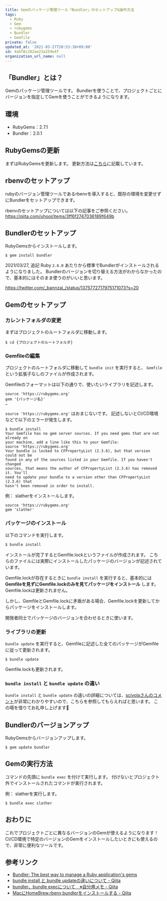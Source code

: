 ```yaml
---
title: Gemのパッケージ管理ツール「Bundler」のセットアップ&操作方法
tags:
  - Ruby
  - Gem
  - rubygems
  - Bundler
  - Gemfile
private: false
updated_at: '2021-03-27T20:53:38+09:00'
id: 4abf8c282ae23a259e4f
organization_url_name: null
---
```

## 「Bundler」とは？

Gemのパッケージ管理ツールです。
Bundlerを使うことで、プロジェクトごとにバージョンを指定してGemを使うことができるようになります。

## 環境

- RubyGems：2.7.1
- Bundler：2.0.1

## RubyGemsの更新

まずはRubyGemsを更新します。
更新方法は[こちら](https://qiita.com/uhooi/items/1134b0f784028412cb83#rubygemsの更新)に記載しています。

## rbenvのセットアップ

rubyのバージョン管理ツールであるrbenvを導入すると、既存の環境を変更せずにBundlerをセットアップできます。

rbenvのセットアップについては以下の記事をご参照ください。
https://qiita.com/uhooi/items/3ff6f2747036189f649b

## Bundlerのセットアップ

RubyGemsからインストールします。

```shell-session
$ gem install bundler
```

2021/03/27, 追記
Ruby `2.6.0` あたりから標準でBundlerがインストールされるようになりました。
Bundlerのバージョンを切り替える方法がわからなかったので、基本的にはそのまま使うのがいいと思います。

https://twitter.com/_bannzai_/status/1375772717975171073?s=20

## Gemのセットアップ

### カレントフォルダの変更

まずはプロジェクトのルートフォルダに移動します。

```shell-session
$ cd {プロジェクトのルートフォルダ}
```

### Gemfileの編集

プロジェクトのルートフォルダに移動して `bundle init` を実行すると、 `Gemfile` という拡張子なしのファイルが作成されます。

Gemfileのフォーマットは以下の通りで、使いたいライブラリを記述します。

```ruby:Gemfile
source 'https://rubygems.org'
gem '{パッケージ名}'
…
```

`source 'https://rubygems.org'` はおまじないです。
記述しないとCI/CD環境などで以下のエラーが発生します。

```shell-session
$ bundle install
Your Gemfile has no gem server sources. If you need gems that are not already on
your machine, add a line like this to your Gemfile:
source 'https://rubygems.org'
Your bundle is locked to CFPropertyList (2.3.6), but that version could not be
found in any of the sources listed in your Gemfile. If you haven't changed
sources, that means the author of CFPropertyList (2.3.6) has removed it. You'll
need to update your bundle to a version other than CFPropertyList (2.3.6) that
hasn't been removed in order to install.
```

例：
slatherをインストールします。

```ruby:Gemfile
source 'https://rubygems.org'
gem 'slather'
```

### パッケージのインストール

以下のコマンドを実行します。

```bash
$ bundle install
```

インストールが完了するとGemfile.lockというファイルが作成されます。
こちらのファイルには実際にインストールしたパッケージのバージョンが記述されています。

Gemfile.lockが存在するときに `bundle install` を実行すると、基本的には __Gemfileを見ずにGemfile.lockのみを見てパッケージをインストール__ します。
Gemfile.lockは更新されません。

しかし、GemfileとGemfile.lockに矛盾がある場合、Gemfile.lockを更新してからパッケージをインストールします。

開発者同士でパッケージのバージョンを合わせるときに使います。

### ライブラリの更新

`bundle update` を実行すると、Gemfileに記述した全てのパッケージがGemfileに従って更新されます。

```shell-session
$ bundle update
```

Gemfile.lockも更新されます。

### `bundle install` と `bundle update` の違い

`bundle install` と `bundle update` の違いの詳細については、[scivolaさんのコメント](https://qiita.com/uhooi/items/4abf8c282ae23a259e4f#comment-37ac1b576e0e00720083)が非常にわかりやすいので、こちらを参照してもらえればと思います。
この場を借りてお礼申し上げます:bow:

## Bundlerのバージョンアップ

RubyGemsからバージョンアップします。

```shell-session
$ gem update bundler
```

## Gemの実行方法

コマンドの先頭に `bundle exec` を付けて実行します。
付けないとプロジェクト外でインストールされたコマンドが実行されます。

例：
slatherを実行します。

```shell-session
$ bundle exec slather
```

## おわりに

これでプロジェクトごとに異なるバージョンのGemが使えるようになります！
CI/CD環境で特定のバージョンのGemをインストールしたいときにも使えるので、非常に便利なツールです。

## 参考リンク

- [Bundler: The best way to manage a Ruby application's gems](https://bundler.io/)
- [bundle install と bundle updateの違いについて - Qiita](https://qiita.com/lasershow/items/1a048d03ddaaba98171e)
- [bundler、bundle execについて　※自分用メモ - Qiita](https://qiita.com/dawn_628/items/1821d4eef22b9f45eea8)
- [MacにHomeBrew,rbenv,bundlerをインストールする - Qiita](https://qiita.com/shinkuFencer/items/3679cfd966f6a61ccd1b)

